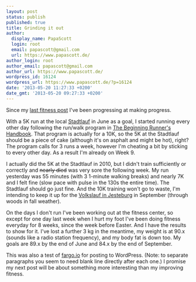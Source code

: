 ```yaml
---
layout: post
status: publish
published: true
title: Grinding it out
author:
  display_name: PapaScott
  login: root
  email: papascott@gmail.com
  url: https://www.papascott.de/
author_login: root
author_email: papascott@gmail.com
author_url: https://www.papascott.de/
wordpress_id: 16124
wordpress_url: https://www.papascott.de/?p=16124
date: '2013-05-20 11:27:33 +0200'
date_gmt: '2013-05-20 09:27:33 +0200'
---
```

<p>Since my <a href="/archives/2013/04/02/back-to-the-grind/">last fitness post</a> I've been progressing at making progress. </p>
<p>With a 5K run at the local <a href="http://www.buchholzerstadtlauf.de/">Stadtlauf</a> in June as a goal, I started running every other day following the run/walk program in <a href="http://www.amazon.de/gp/product/B006OH9ENM/ref=as_li_ss_tl?ie=UTF8&amp;camp=1638&amp;creative=19454&amp;creativeASIN=B006OH9ENM&amp;linkCode=as2&amp;tag=papascott-21">The Beginning Runner's Handbook</a>. That program is actually for a 10K, so the 5K at the Stadtlauf should be a piece of cake (although it's on asphalt and might be hot), right? The program calls for 3 runs a week, however I'm cheating a bit by sticking to every other day. As a result I'm already on Week 9.</p>
<p>I actually did the 5K at the Stadtlauf in 2010, but I didn't train sufficiently or correctly and <s>nearly died</s> was very sore the following week. My run yesterday was 55 minutes (with 3 1-minute walking breaks) and nearly 7K and I felt fine (slow pace with pulse in the 130s the entire time). The Stadtlauf should go just fine. And the 10K training won't go to waste, I'm intending to keep it up for the <a href="http://volkslauf.vfl-jesteburg.de/">Volkslauf in Jesteburg</a> in September (through woods in fall weather).</p>
<p>On the days I don't run I've been working out at the fitness center, so except for one day last week when I hurt my foot I've been doing fitness everyday for 8 weeks, since the week before Easter. And I have the results to show for it. I've lost a further 3 kg in the meantime, my weight is at 90.x (sounds like a radio station frequency), and my body fat is down too. My goals are 89.x by the end of June and 84.x by the end of September.  </p>
<p>This was also a test of <a href="http://fargo.io/">fargo.io</a> for posting to WordPress. (Note: to separate paragraphs you seem to need blank line directly after each one.)  I promise my next post will be about something more interesting than my improving fitness. </p>
